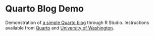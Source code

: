# Quarto Blog Demo

Demonstration of [a simple Quarto blog](https://giojacuzzi.github.io/quarto-blog-demo/) through R Studio. Instructions available from [Quarto](https://quarto.org/docs/websites/website-blog.html) and [University of Washington](https://sr320.github.io/course-fish521-2023/lectures/week_07/lec_06b_websites.html).
